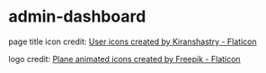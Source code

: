 # admin-dashboard

page title icon credit: <a href="https://www.flaticon.com/free-icons/user" title="user icons">User icons created by Kiranshastry - Flaticon</a>

logo credit: <a href="https://www.flaticon.com/free-animated-icons/plane" title="plane animated icons">Plane animated icons created by Freepik - Flaticon</a>
